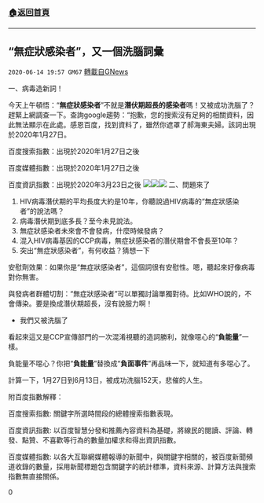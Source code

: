 ###  [:house:返回首頁](https://github.com/ourhimalayas/txt)
---

## “無症狀感染者”，又一個洗腦詞彙
`2020-06-14 19:57 GM67` [轉載自GNews](https://gnews.org/zh-hant/234076/)

一、病毒造新詞！

今天上午頓悟：“**無症狀感染者**”不就是**潛伏期超長的感染者**嗎！又被成功洗腦了？趕緊上網調查一下。查詢google趨勢：“抱歉，您的搜索沒有足夠的相關資料，因此無法顯示在此處。感恩百度，找到資料了，雖然你遮罩了郝海東夫婦。該詞出現於2020年1月27日。

百度搜索指數：出現於2020年1月27日之後

百度媒體指數：出現於2020年1月27日之後

百度資訊指數：出現於2020年3月23日之後
![](https://s3.amazonaws.com/gnews-media-offload/wp-content/uploads/2020/06/13225418/image1-16.png)![](https://s3.amazonaws.com/gnews-media-offload/wp-content/uploads/2020/06/13225422/image2-10.png)![](https://s3.amazonaws.com/gnews-media-offload/wp-content/uploads/2020/06/13225426/image3-10.png)
二、問題來了

1. HIV病毒潛伏期的平均長度大約是10年，你聽說過HIV病毒的“無症狀感染者”的說法嗎？
2. 病毒潛伏期到底多長？至今未見說法。
3. 無症狀感染者未來會不會發病，什麼時候發病？
4. 混入HIV病毒基因的CCP病毒，無症狀感染者的潛伏期會不會長至10年？
5. 突出“無症狀感染者”，有何收益？猜想一下


安慰劑效果：如果你是“無症狀感染者”，這個詞很有安慰性。嗯，聽起來好像病毒對你無害。

與發病者群體切割：“無症狀感染者”可以單獨討論單獨對待。比如WHO說的，不會傳染。要是換成潛伏期超長，沒有說服力啊！

- 我們又被洗腦了


看起來這又是CCP宣傳部門的一次混淆視聽的造詞勝利，就像噁心的“**負能量**”一樣。

負能量不噁心？你把“**負能量**”替換成“**負面事件**”再品味一下，就知道有多噁心了。

計算一下，1月27日到6月13日，被成功洗腦152天，悲催的人生。

附百度指數解釋：

百度搜索指數: 關鍵字所選時間段的總體搜索指數表現。

百度資訊指數: 以百度智慧分發和推薦內容資料為基礎，將線民的閱讀、評論、轉發、點贊、不喜歡等行為的數量加權求和得出資訊指數。

百度媒體指數: 以各大互聯網媒體報導的新聞中，與關鍵字相關的，被百度新聞頻道收錄的數量，採用新聞標題包含關鍵字的統計標準，資料來源、計算方法與搜索指數無直接關係。

0
